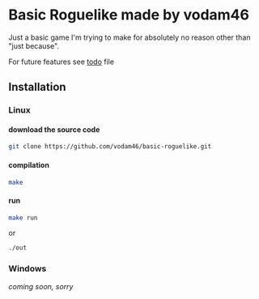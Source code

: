 # Basic Roguelike made by vodam46

Just a basic game I'm trying to make for absolutely no reason other than "just because".

For future features see [todo](todo) file

## Installation
### Linux
#### download the source code
```sh
git clone https://github.com/vodam46/basic-roguelike.git
```
#### compilation
```sh
make
```
#### run
```sh
make run
```
or
```sh
./out
```

### Windows
*coming soon, sorry*

